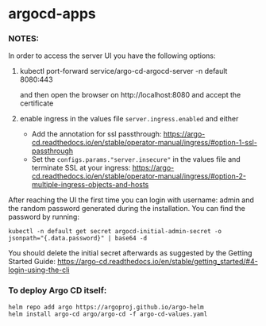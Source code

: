 # argocd-apps

### NOTES:
In order to access the server UI you have the following options:

1. kubectl port-forward service/argo-cd-argocd-server -n default 8080:443

    and then open the browser on http://localhost:8080 and accept the certificate

2. enable ingress in the values file `server.ingress.enabled` and either
      - Add the annotation for ssl passthrough: https://argo-cd.readthedocs.io/en/stable/operator-manual/ingress/#option-1-ssl-passthrough
      - Set the `configs.params."server.insecure"` in the values file and terminate SSL at your ingress: https://argo-cd.readthedocs.io/en/stable/operator-manual/ingress/#option-2-multiple-ingress-objects-and-hosts


After reaching the UI the first time you can login with username: admin and the random password generated during the installation. You can find the password by running:

`kubectl -n default get secret argocd-initial-admin-secret -o jsonpath="{.data.password}" | base64 -d`

You should delete the initial secret afterwards as suggested by the Getting Started Guide: https://argo-cd.readthedocs.io/en/stable/getting_started/#4-login-using-the-cli

### To deploy Argo CD itself:
```
helm repo add argo https://argoproj.github.io/argo-helm
helm install argo-cd argo/argo-cd -f argo-cd-values.yaml
```
